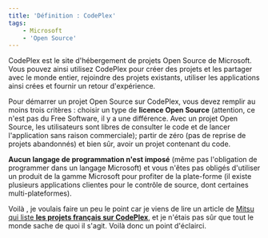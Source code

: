 ```yaml
---
title: 'Définition : CodePlex'
tags:
    - Microsoft
    - 'Open Source'
---
```


CodePlex est le site d'hébergement de projets Open Source de Microsoft. Vous
pouvez ainsi utilisez CodePlex pour créer des projets et les partager avec le
monde entier, rejoindre des projets existants, utiliser les applications ainsi
crées et fournir un retour d'expérience.

Pour démarrer un projet Open Source sur CodePlex, vous devez remplir au moins
trois critères : choisir un type de **licence Open Source** (attention, ce n'est
pas du Free Software, il y a une différence. Avec un projet Open Source, les
utilisateurs sont libres de consulter le code et de lancer l'application sans
raison commerciale); partir de zéro (pas de reprise de projets abandonnés) et
bien sûr, avoir un projet contenant du code.

**Aucun langage de programmation n'est imposé** (même pas l'obligation de
programmer dans un langage Microsoft) et vous n'êtes pas obligés d'utiliser un
produit de la gamme Microsoft pour profiter de la plate-forme (il existe
plusieurs applications clientes pour le contrôle de source, dont certaines
multi-plateformes).

Voilà , je voulais faire un peu le point car je viens de lire un article de
[Mitsu qui liste **les projets français sur CodePlex**](http://blogs.msdn.com/b/mitsufu/archive/2007/05/14/les-projets-codeplex-fran-ais.aspx),
et je n'étais pas sûr que tout le monde sache de quoi il s'agit. Voilà donc un
point d'éclairci.
